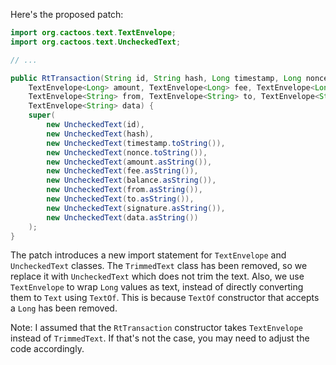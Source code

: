 Here's the proposed patch:

```java
import org.cactoos.text.TextEnvelope;
import org.cactoos.text.UncheckedText;

// ...

public RtTransaction(String id, String hash, Long timestamp, Long nonce,
    TextEnvelope<Long> amount, TextEnvelope<Long> fee, TextEnvelope<Long> balance,
    TextEnvelope<String> from, TextEnvelope<String> to, TextEnvelope<String> signature,
    TextEnvelope<String> data) {
    super(
        new UncheckedText(id),
        new UncheckedText(hash),
        new UncheckedText(timestamp.toString()),
        new UncheckedText(nonce.toString()),
        new UncheckedText(amount.asString()),
        new UncheckedText(fee.asString()),
        new UncheckedText(balance.asString()),
        new UncheckedText(from.asString()),
        new UncheckedText(to.asString()),
        new UncheckedText(signature.asString()),
        new UncheckedText(data.asString())
    );
}
```

The patch introduces a new import statement for `TextEnvelope` and `UncheckedText` classes. The `TrimmedText` class has been removed, so we replace it with `UncheckedText` which does not trim the text. Also, we use `TextEnvelope` to wrap `Long` values as text, instead of directly converting them to `Text` using `TextOf`. This is because `TextOf` constructor that accepts a `Long` has been removed.

Note: I assumed that the `RtTransaction` constructor takes `TextEnvelope` instead of `TrimmedText`. If that's not the case, you may need to adjust the code accordingly.